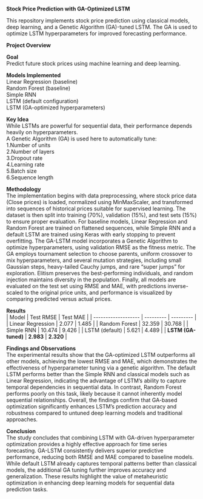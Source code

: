 **Stock Price Prediction with GA-Optimized LSTM**  

This repository implements stock price prediction using classical models, deep learning, and a Genetic Algorithm (GA)-tuned LSTM.
The GA is used to optimize LSTM hyperparameters for improved forecasting performance.  

**Project Overview**  

**Goal**  
Predict future stock prices using machine learning and deep learning.  

**Models Implemented**  
Linear Regression (baseline)  
Random Forest (baseline)  
Simple RNN  
LSTM (default configuration)  
LSTM (GA-optimized hyperparameters)  

**Key Idea**  
While LSTMs are powerful for sequential data, their performance depends heavily on hyperparameters.  
A Genetic Algorithm (GA) is used here to automatically tune:  
1.Number of units  
2.Number of layers  
3.Dropout rate  
4.Learning rate  
5.Batch size  
6.Sequence length  

**Methodology**  
The implementation begins with data preprocessing, where stock price data (Close prices) is loaded, normalized using MinMaxScaler, and transformed into sequences of historical prices suitable for supervised learning. The dataset is then split into training (70%), validation (15%), and test sets (15%) to ensure proper evaluation. For baseline models, Linear Regression and Random Forest are trained on flattened sequences, while Simple RNN and a default LSTM are trained using Keras with early stopping to prevent overfitting. The GA-LSTM model incorporates a Genetic Algorithm to optimize hyperparameters, using validation RMSE as the fitness metric. The GA employs tournament selection to choose parents, uniform crossover to mix hyperparameters, and several mutation strategies, including small Gaussian steps, heavy-tailed Cauchy jumps, and rare “super jumps” for exploration. Elitism preserves the best-performing individuals, and random injection maintains diversity in the population. Finally, all models are evaluated on the test set using RMSE and MAE, with predictions inverse-scaled to the original price units, and performance is visualized by comparing predicted versus actual prices.  

**Results**  
| Model               | Test RMSE | Test MAE  |
| ------------------- | --------- | --------- |
| Linear Regression   | 2.077     | 1.485     |
| Random Forest       | 32.359    | 30.768    |
| Simple RNN          | 10.474    | 9.426     |
| LSTM (default)      | 5.621     | 4.489     |
| **LSTM (GA-tuned)** | **2.983** | **2.320** |  
  
**Findings and Observations**  
The experimental results show that the GA-optimized LSTM outperforms all other models, achieving the lowest RMSE and MAE, which demonstrates the effectiveness of hyperparameter tuning via a genetic algorithm. The default LSTM performs better than the Simple RNN and classical models such as Linear Regression, indicating the advantage of LSTM’s ability to capture temporal dependencies in sequential data. In contrast, Random Forest performs poorly on this task, likely because it cannot inherently model sequential relationships. Overall, the findings confirm that GA-based optimization significantly enhances LSTM’s prediction accuracy and robustness compared to untuned deep learning models and traditional approaches.  
  
**Conclusion**  
The study concludes that combining LSTM with GA-driven hyperparameter optimization provides a highly effective approach for time series forecasting. GA-LSTM consistently delivers superior predictive performance, reducing both RMSE and MAE compared to baseline models. While default LSTM already captures temporal patterns better than classical models, the additional GA tuning further improves accuracy and generalization. These results highlight the value of metaheuristic optimization in enhancing deep learning models for sequential data prediction tasks.
